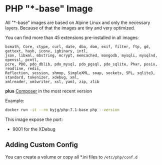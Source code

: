 # PHP "*-base" Image

All "*-base" images are based on Alpine Linux and only the necessary layers. Because of that the images
are tiny and very optimized.

You can find more than 45 extensions pre-installed in all images:

```text
bcmath, Core, ctype, curl, date, dba, dom, exif, filter, ftp, gd, gettext, hash, iconv, igbinary, intl, 
json, libxml, mbstring, mcrypt, memcached, mongodb, mysqli, mysqlnd, openssl, pcntl, 
pcre, PDO, pdo_dblib, pdo_mysql, pdo_pgsql, pdo_sqlite, Phar, posix, readline, redis, 
Reflection, session, shmop, SimpleXML, soap, sockets, SPL, sqlite3, standard, tokenizer, xdebug, xml, 
xmlreader, xmlwriter, xsl, yaml, zip, zlib
```

**plus** [Composer](https://getcomposer.org/) in the most recent version

Example:

```bash
docker run -it --rm byjg/php:7.1-base php --version
```

This image expose the port:
- 9001 for the XDebug

## Adding Custom Config

You can create a volume or copy all *.ini files to `/etc/php/conf.d`
